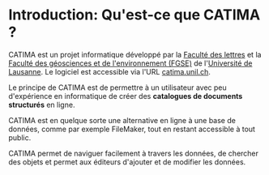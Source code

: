 # Introduction: Qu'est-ce que CATIMA ?
CATIMA est un projet informatique développé par la [Faculté des lettres](https://unil.ch/lettres) et la [Faculté des géosciences et de l'environnement (FGSE)](https://unil.ch/gse) de l'[Université de Lausanne](https://unil.ch/). Le logiciel est accessible via l'URL [catima.unil.ch](catima.unil.ch). 

Le principe de CATIMA est de permettre à un utilisateur avec peu d'expérience en informatique de créer des **catalogues de documents structurés** en ligne. 

CATIMA est en quelque sorte une alternative en ligne à une base de données, comme par exemple FileMaker, tout en restant accessible à tout public. 

CATIMA permet de naviguer facilement à travers les données, de chercher des objets et permet aux éditeurs d'ajouter et de modifier les données.